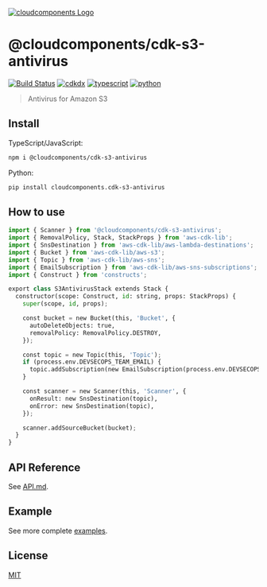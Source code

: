 [![cloudcomponents Logo](https://raw.githubusercontent.com/cloudcomponents/cdk-constructs/master/logo.png)](https://github.com/cloudcomponents/cdk-constructs)

# @cloudcomponents/cdk-s3-antivirus

[![Build Status](https://github.com/cloudcomponents/cdk-constructs/workflows/Build/badge.svg)](https://github.com/cloudcomponents/cdk-constructs/actions?query=workflow=Build)
[![cdkdx](https://img.shields.io/badge/buildtool-cdkdx-blue.svg)](https://github.com/hupe1980/cdkdx)
[![typescript](https://img.shields.io/badge/jsii-typescript-blueviolet.svg)](https://www.npmjs.com/package/@cloudcomponents/cdk-s3-antivirus)
[![python](https://img.shields.io/badge/jsii-python-blueviolet.svg)](https://pypi.org/project/cloudcomponents.cdk-s3-antivirus/)

> Antivirus for Amazon S3

## Install

TypeScript/JavaScript:

```bash
npm i @cloudcomponents/cdk-s3-antivirus
```

Python:

```bash
pip install cloudcomponents.cdk-s3-antivirus
```

## How to use

```python
import { Scanner } from '@cloudcomponents/cdk-s3-antivirus';
import { RemovalPolicy, Stack, StackProps } from 'aws-cdk-lib';
import { SnsDestination } from 'aws-cdk-lib/aws-lambda-destinations';
import { Bucket } from 'aws-cdk-lib/aws-s3';
import { Topic } from 'aws-cdk-lib/aws-sns';
import { EmailSubscription } from 'aws-cdk-lib/aws-sns-subscriptions';
import { Construct } from 'constructs';

export class S3AntivirusStack extends Stack {
  constructor(scope: Construct, id: string, props: StackProps) {
    super(scope, id, props);

    const bucket = new Bucket(this, 'Bucket', {
      autoDeleteObjects: true,
      removalPolicy: RemovalPolicy.DESTROY,
    });

    const topic = new Topic(this, 'Topic');
    if (process.env.DEVSECOPS_TEAM_EMAIL) {
      topic.addSubscription(new EmailSubscription(process.env.DEVSECOPS_TEAM_EMAIL));
    }

    const scanner = new Scanner(this, 'Scanner', {
      onResult: new SnsDestination(topic),
      onError: new SnsDestination(topic),
    });

    scanner.addSourceBucket(bucket);
  }
}
```

## API Reference

See [API.md](https://github.com/cloudcomponents/cdk-constructs/tree/master/packages/cdk-s3-antivirus/API.md).

## Example

See more complete [examples](https://github.com/cloudcomponents/cdk-constructs/tree/master/examples).

## License

[MIT](https://github.com/cloudcomponents/cdk-constructs/tree/master/packages/cdk-s3-antivirus/LICENSE)
